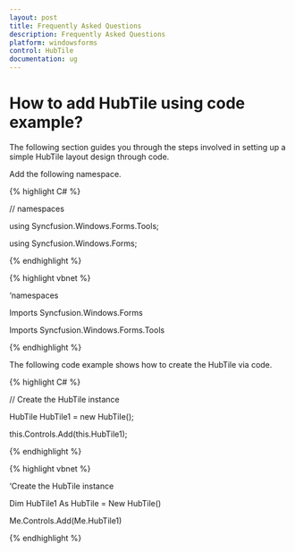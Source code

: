 ```yaml
---
layout: post
title: Frequently Asked Questions
description: Frequently Asked Questions
platform: windowsforms
control: HubTile
documentation: ug
--- 
```


# How to add HubTile using code example?

The following section guides you through the steps involved in setting up a simple HubTile layout design through code.

Add the following namespace.

{% highlight C# %}  
 

// namespaces

using Syncfusion.Windows.Forms.Tools;

using Syncfusion.Windows.Forms;

 {% endhighlight %}

{% highlight vbnet %} 

 

‘namespaces

Imports Syncfusion.Windows.Forms

Imports Syncfusion.Windows.Forms.Tools

 {% endhighlight %}

The following code example shows how to create the HubTile via code.

{% highlight C# %}  

// Create the HubTile instance

HubTile HubTile1 = new HubTile();

this.Controls.Add(this.HubTile1);

 {% endhighlight %}

{% highlight vbnet %} 

‘Create the HubTile instance

Dim HubTile1 As HubTile =  New HubTile()

Me.Controls.Add(Me.HubTile1)

 {% endhighlight %}

